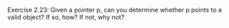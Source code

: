 Exercise 2.23: Given a pointer p, can you determine whether p points to a
valid object? If so, how? If not, why not?